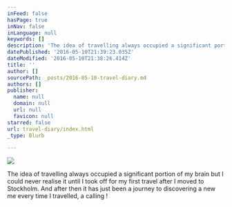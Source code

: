 ```yaml
---
inFeed: false
hasPage: true
inNav: false
inLanguage: null
keywords: []
description: 'The idea of travelling always occupied a significant portion of my brain but I could never realise it until I took off for my first travel after I moved to Stockholm. And after then it has just been a journey to discovering a new me every time I travelled, a calling !'
datePublished: '2016-05-10T21:39:23.035Z'
dateModified: '2016-05-10T21:38:26.414Z'
title: ''
author: []
sourcePath: _posts/2016-05-10-travel-diary.md
authors: []
publisher:
  name: null
  domain: null
  url: null
  favicon: null
starred: false
url: travel-diary/index.html
_type: Blurb

---
```

![](https://the-grid-user-content.s3-us-west-2.amazonaws.com/9b31807e-1f79-490f-be09-12a865a4a52e.jpg)

The idea of travelling always occupied a significant portion of my brain but I could never realise it until I took off for my first travel after I moved to Stockholm. And after then it has just been a journey to discovering a new me every time I travelled, a calling !